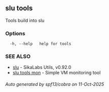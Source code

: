 ## slu tools

Tools build into slu

### Options

```
  -h, --help   help for tools
```

### SEE ALSO

* [slu](slu.md)	 - SikaLabs Utils, v0.92.0
* [slu tools mon](slu_tools_mon.md)	 - Simple VM monitoring tool

###### Auto generated by spf13/cobra on 11-Oct-2025
